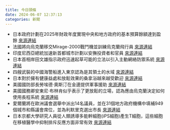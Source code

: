```yaml
---
title: 今日頭條
date: 2024-06-07 12:37:13
categories: 新聞            
---
```

- 日本政府計劃在2025年財政年度實現中央和地方政府的基本預算餘額達到盈餘 [來源連結](https://www.japantimes.co.jp/business/2024/06/07/economy/japan-budget-goal-maintain/)
- 法國將向烏克蘭移交Mirage-2000戰鬥機並訓練烏克蘭飛行員 [來源連結](https://www.theguardian.com/world/article/2024/jun/07/ukraine-war-briefing-france-to-send-mirage-fighter-jets-and-train-pilots)
- 印度尼西亞總統加速新首都城市計劃以安撫投資者和官員 [來源連結](https://www.japantimes.co.jp/news/2024/06/07/asia-pacific/politics/indonesian-president-new-capital/)
- 日本首相岸田文雄指示政府迅速起草可能的立法以引入主動網絡防禦系統 [來源連結](https://www.japantimes.co.jp/news/2024/06/07/japan/cyber-defense-panel/)
- 四艘武裝的中國海警船進入東京認為是其領土的水域 [來源連結](https://www.japantimes.co.jp/news/2024/06/07/japan/armed-chinese-vessels/)
- 日本對於擁有健康益處和放鬆效果的桑拿浴越來越受歡迎 [來源連結](https://www.japantimes.co.jp/news/2024/06/07/japan/society/sauna-accidents/)
- 美國國防部長勞埃德·奧斯汀在金邊提供軍事援助 [來源連結](https://asiatimes.com/2024/06/china-leg-up-on-us-for-cambodias-military-loyalty/)
- 美國國務卿安東尼·布林肯似乎表示了更放鬆的立場，認為應由烏克蘭決定如何使用長程系統 [來源連結](https://asiatimes.com/2024/06/us-shift-on-targeting-russia-gives-ukraine-a-fighting-chance/)
- 愛爾蘭將在歐洲議會選舉中派出14名議員，並在31個地方政府機構中填補949個城市和縣議會席位，並為利默里克選出市長 [來源連結](https://www.theguardian.com/world/article/2024/jun/07/ireland-heads-to-the-polls-to-vote-in-local-and-european-elections)
- 日本京都大學研究人員從人類誘導多能幹細胞(iPS細胞)產生T細胞，這些細胞在移植醫學中抑制排斥反應方面非常有效 [來源連結](https://www.japantimes.co.jp/news/2024/06/07/japan/science-health/ips-cells-immune-control/)



